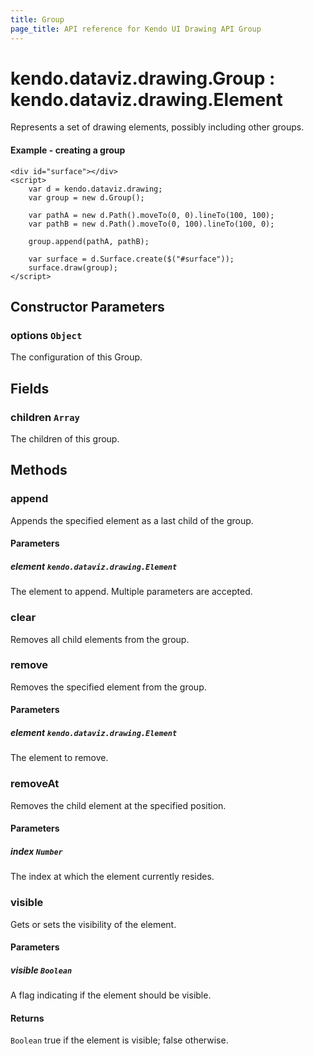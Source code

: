 ```yaml
---
title: Group
page_title: API reference for Kendo UI Drawing API Group
---
```


# kendo.dataviz.drawing.Group : kendo.dataviz.drawing.Element
Represents a set of drawing elements, possibly including other groups.

#### Example - creating a group
    <div id="surface"></div>
    <script>
        var d = kendo.dataviz.drawing;
        var group = new d.Group();

        var pathA = new d.Path().moveTo(0, 0).lineTo(100, 100);
        var pathB = new d.Path().moveTo(0, 100).lineTo(100, 0);

        group.append(pathA, pathB);

        var surface = d.Surface.create($("#surface"));
        surface.draw(group);
    </script>

## Constructor Parameters

### options `Object`
The configuration of this Group.

## Fields

### children `Array`
The children of this group.

## Methods

### append
Appends the specified element as a last child of the group.

#### Parameters

##### element `kendo.dataviz.drawing.Element`
The element to append. Multiple parameters are accepted.


### clear
Removes all child elements from the group.


### remove
Removes the specified element from the group.

#### Parameters

##### element `kendo.dataviz.drawing.Element`
The element to remove.


### removeAt
Removes the child element at the specified position.

#### Parameters

##### index `Number`
The index at which the element currently resides.


### visible
Gets or sets the visibility of the element.

#### Parameters

##### visible `Boolean`
A flag indicating if the element should be visible.

#### Returns
`Boolean` true if the element is visible; false otherwise.


